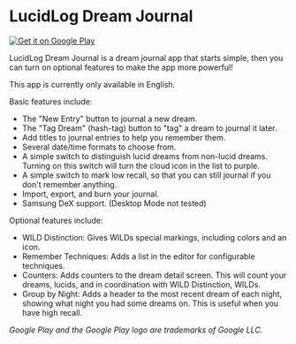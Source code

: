 # LucidLog Dream Journal

<a href='https://play.google.com/store/apps/details?id=xyz.u1024256.ldr.journal'><img alt='Get it on Google Play' src='https://play.google.com/intl/en_us/badges/static/images/badges/en_badge_web_generic.png'/></a>

LucidLog Dream Journal is a dream journal app that starts simple, then you can turn on optional features to make the app more powerful!

This app is currently only available in English.

Basic features include:
+ The "New Entry" button to journal a new dream.
+ The "Tag Dream" (hash-tag) button to "tag" a dream to journal it later.
+ Add titles to journal entries to help you remember them.
+ Several date/time formats to choose from.
+ A simple switch to distinguish lucid dreams from non-lucid dreams. Turning on this switch will turn the cloud icon in the list to purple.
+ A simple switch to mark low recall, so that you can still journal if you don't remember anything.
+ Import, export, and burn your journal.
+ Samsung DeX support. (Desktop Mode not tested)

Optional features include:
+ WILD Distinction: Gives WILDs special markings, including colors and an icon.
+ Remember Techniques: Adds a list in the editor for configurable techniques.
+ Counters: Adds counters to the dream detail screen. This will count your dreams, lucids, and in coordination with WILD Distinction, WILDs.
+ Group by Night: Adds a header to the most recent dream of each night, showing what night you had some dreams on. This is useful when you have high recall.

*Google Play and the Google Play logo are trademarks of Google LLC.*